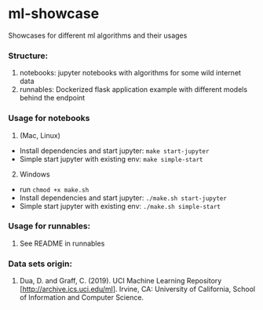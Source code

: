 # ml-showcase
Showcases for different ml algorithms and their usages

### Structure:
1. notebooks: jupyter notebooks with algorithms for some wild internet data
2. runnables: Dockerized flask application example with different models behind the endpoint


### Usage for notebooks
1. (Mac, Linux)
- Install dependencies and start jupyter: ```make start-jupyter```
- Simple start jupyter with existing env: ```make simple-start```

2. Windows
- run ```chmod +x make.sh```
- Install dependencies and start jupyter: ```./make.sh start-jupyter```
- Simple start jupyter with existing env: ```./make.sh simple-start```



### Usage for runnables:
1. See README in runnables

### Data sets origin:
1. Dua, D. and Graff, C. (2019). UCI Machine Learning Repository [http://archive.ics.uci.edu/ml]. Irvine, CA: University of California, School of Information and Computer Science.